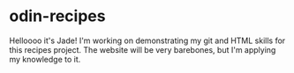 # odin-recipes
Helloooo it's Jade! 
I'm working on demonstrating my git and HTML skills for this recipes project. 
The website will be very barebones, but I'm applying my knowledge to it.